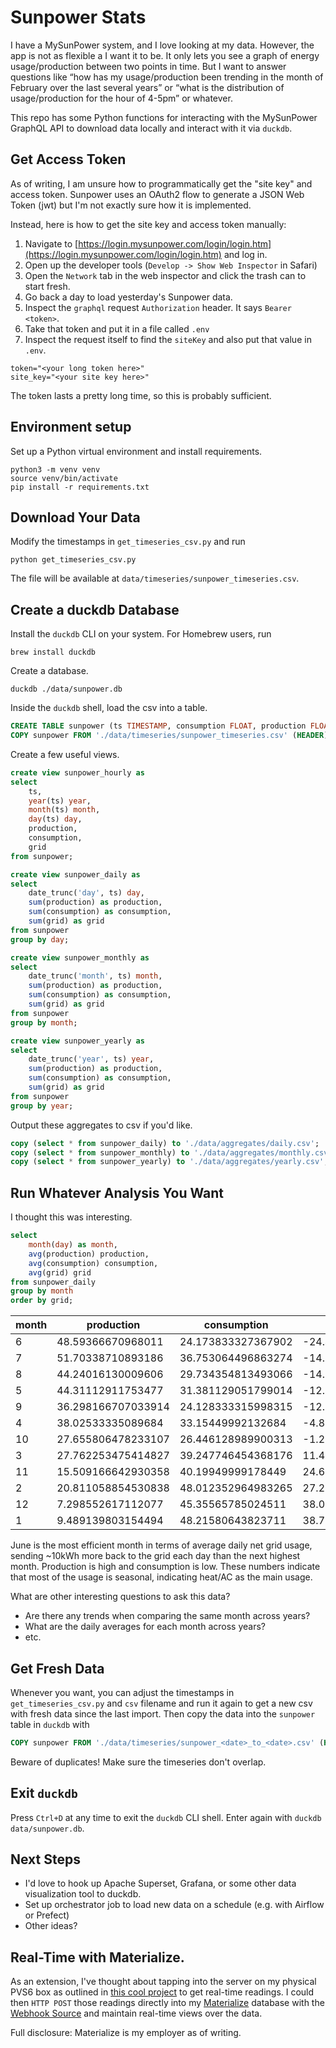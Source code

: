 # Sunpower Stats

I have a MySunPower system, and I love looking at my data.
However, the app is not as flexible a I want it to be.
It only lets you see a graph of energy usage/production between two points in time.
But I want to answer questions like “how has my usage/production been trending in the month of February over the last several years” or “what is the distribution of usage/production for the hour of 4-5pm” or whatever.

This repo has some Python functions for interacting with the MySunPower GraphQL API to download data locally and interact with it via `duckdb`.

## Get Access Token

As of writing, I am unsure how to programmatically get the "site key" and access token.
Sunpower uses an OAuth2 flow to generate a JSON Web Token (jwt) but I'm not exactly sure how it is implemented.

Instead, here is how to get the site key and access token manually:
1. Navigate to [https://login.mysunpower.com/login/login.htm](https://login.mysunpower.com/login/login.htm) and log in.
1. Open up the developer tools (`Develop -> Show Web Inspector` in Safari)
1. Open the `Network` tab in the web inspector and click the trash can to start fresh.
1. Go back a day to load yesterday's Sunpower data.
1. Inspect the `graphql` request `Authorization` header. It says `Bearer <token>`.
1. Take that token and put it in a file called `.env`
1. Inspect the request itself to find the `siteKey` and also put that value in `.env`.
```
token="<your long token here>"
site_key="<your site key here>"
```

The token lasts a pretty long time, so this is probably sufficient.

## Environment setup

Set up a Python virtual environment and install requirements.
```
python3 -m venv venv
source venv/bin/activate
pip install -r requirements.txt
```

## Download Your Data

Modify the timestamps in `get_timeseries_csv.py` and run

```
python get_timeseries_csv.py
```

The file will be available at `data/timeseries/sunpower_timeseries.csv`.

## Create a duckdb Database

Install the `duckdb` CLI on your system. For Homebrew users, run

```
brew install duckdb
```

Create a database.

```
duckdb ./data/sunpower.db
```

Inside the `duckdb` shell, load the csv into a table.

```sql
CREATE TABLE sunpower (ts TIMESTAMP, consumption FLOAT, production FLOAT, grid FLOAT);
COPY sunpower FROM './data/timeseries/sunpower_timeseries.csv' (HEADER);
```

Create a few useful views.

```sql
create view sunpower_hourly as
select 
    ts,
    year(ts) year,
    month(ts) month,
    day(ts) day,
    production,
    consumption,
    grid
from sunpower;

create view sunpower_daily as
select 
    date_trunc('day', ts) day,
    sum(production) as production,
    sum(consumption) as consumption,
    sum(grid) as grid
from sunpower 
group by day;

create view sunpower_monthly as
select 
    date_trunc('month', ts) month,
    sum(production) as production,
    sum(consumption) as consumption,
    sum(grid) as grid
from sunpower 
group by month;

create view sunpower_yearly as
select 
    date_trunc('year', ts) year,
    sum(production) as production,
    sum(consumption) as consumption,
    sum(grid) as grid
from sunpower 
group by year;
```

Output these aggregates to csv if you'd like.

```sql
copy (select * from sunpower_daily) to './data/aggregates/daily.csv';
copy (select * from sunpower_monthly) to './data/aggregates/monthly.csv';
copy (select * from sunpower_yearly) to './data/aggregates/yearly.csv';
```

## Run Whatever Analysis You Want

I thought this was interesting.

```sql
select 
    month(day) as month,
    avg(production) production,
    avg(consumption) consumption,
    avg(grid) grid
from sunpower_daily 
group by month 
order by grid;
```

| month    |     production     |    consumption     |        grid         |
|----------|--------------------|--------------------|---------------------|
| 6        | 48.59366670968011  | 24.173833327367902 | -24.419833369149515 |
| 7        | 51.70338710893186  | 36.753064496863274 | -14.950322639106982 |
| 8        | 44.24016130009606  | 29.734354813493066 | -14.505806475336994 |
| 5        | 44.31112911753477  | 31.381129051799014 | -12.930000026109479 |
| 9        | 36.298166707033914 | 24.128333315998315 | -12.169833363064875 |
| 4        | 38.02533335089684  | 33.15449992132684  | -4.870833339852592  |
| 10       | 27.655806478233107 | 26.446128989900313 | -1.2096774174020655 |
| 3        | 27.762253475414827 | 39.247746454368176 | 11.485492896498508  |
| 11       | 15.509166642930358 | 40.19949999178449  | 24.690333327340582  |
| 2        | 20.811058854530838 | 48.012352964983265 | 27.201294152920738  |
| 12       | 7.298552617112077  | 45.35565785024511  | 38.05710524291192   |
| 1        | 9.489139803154494  | 48.21580643823711  | 38.72666667590058   |

June is the most efficient month in terms of average daily net grid usage, sending ~10kWh more back to the grid each day than the next highest month. Production is high and consumption is low. These numbers indicate that most of the usage is seasonal, indicating heat/AC as the main usage.

What are other interesting questions to ask this data?
- Are there any trends when comparing the same month across years?
- What are the daily averages for each month across years?
- etc.

## Get Fresh Data

Whenever you want, you can adjust the timestamps in `get_timeseries_csv.py` and `csv` filename and run it again to get a new csv with fresh data since the last import.
Then copy the data into the `sunpower` table in `duckdb` with
```sql
COPY sunpower FROM './data/timeseries/sunpower_<date>_to_<date>.csv' (HEADER);
```
Beware of duplicates! Make sure the timeseries don't overlap.

## Exit `duckdb`

Press `Ctrl+D` at any time to exit the `duckdb` CLI shell. Enter again with `duckdb data/sunpower.db`.

## Next Steps

- I'd love to hook up Apache Superset, Grafana, or some other data visualization tool to duckdb.
- Set up orchestrator job to load new data on a schedule (e.g. with Airflow or Prefect)
- Other ideas?

## Real-Time with Materialize.

As an extension, I've thought about tapping into the server on my physical PVS6 box as outlined in [this cool project](https://github.com/ginoledesma/sunpower-pvs-exporter) to get real-time readings. I could then `HTTP POST` those readings directly into my [Materialize](https://materialize.com) database with the [Webhook Source](https://materialize.com/docs/sql/create-source/webhook/) and maintain real-time views over the data.

Full disclosure: Materialize is my employer as of writing.

